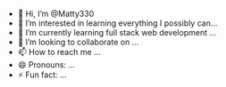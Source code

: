 - 👋 Hi, I’m @Matty330
- 👀 I’m interested in learning everything I possibly can...
- 🌱 I’m currently learning full stack web development ...
- 💞️ I’m looking to collaborate on ...
- 📫 How to reach me ...
- 😄 Pronouns: ...
- ⚡ Fun fact: ...

<!---
Matty330/Matty330 is a ✨ special ✨ repository because its `README.md` (this file) appears on your GitHub profile.
You can click the Preview link to take a look at your changes.
--->
